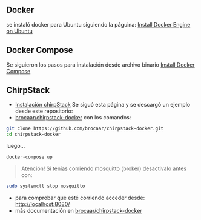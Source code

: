 ## Docker
se instaló docker para Ubuntu siguiendo la páguina:
[Install Docker Engine on Ubuntu]

## Docker Compose

Se siguieron los pasos para instalación desde archivo binario
[Install Docker Compose]

## ChirpStack

- [Instalación chirpStack] Se siguó esta página y se descargó un
ejemplo desde este repositorio:
- [brocaar/chirpstack-docker] con los comandos:

```sh
git clone https://github.com/brocaar/chirpstack-docker.git
cd chirpstack-docker
```

luego...

```sh
docker-compose up
```

> Atención!
> Si tenías corriendo mosquitto (broker)
> desactivalo antes con:
```sh
sudo systemctl stop mosquitto
```

- para comprobar que esté corriendo acceder desde:
<http://localhost:8080/>
- más documentación en [brocaar/chirpstack-docker]



[Install Docker Engine on Ubuntu]: <https://docs.docker.com/engine/install/ubuntu/>
[Install Docker Compose]: <https://docs.docker.com/compose/install/#install-compose>
[Instalación chirpStack]: <https://www.chirpstack.io/project/guides/docker-compose/>
[brocaar/chirpstack-docker]: <https://github.com/brocaar/chirpstack-docker>
